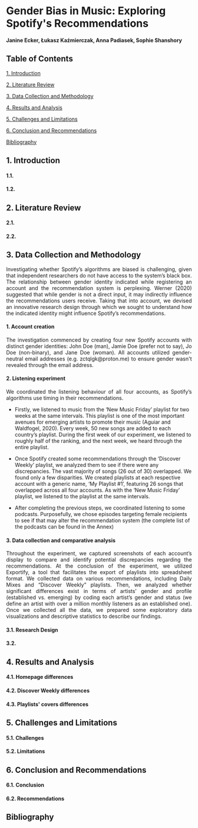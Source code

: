 # Gender Bias in Music: Exploring Spotify's Recommendations
#### Janine Ecker, Łukasz Kaźmierczak, Anna Padiasek, Sophie Shanshory

## Table of Contents
[1. Introduction](#introduction)

[2. Literature Review](#litreview)

[3. Data Collection and Methodology](#method) 

[4. Results and Analysis](#results)

[5. Challenges and Limitations](#limits)

[6. Conclusion and Recommendations](#concl)

[Bibliography](#bibl)

<a name="introduction"></a>
## 1. Introduction

#### 1.1.
<p align="justify"> 

#### 1.2.
<p align="justify"> 




<a name="litreview"></a>
## 2. Literature Review

#### 2.1.
<p align="justify">

#### 2.2.
<p align="justify"> 


<a name="method"></a>
## 3. Data Collection and Methodology

<p align="justify"> 
Investigating whether Spotify’s algorithms are biased is challenging, given that independent researchers do not have access to the system’s black box. The relationship between gender identity indicated while registering an account and the recommendation system is perplexing. Werner (2020) suggested that while gender is not a direct input, it may indirectly influence the recommendations users receive. Taking that into account, we devised an innovative research design through which we sought to understand how the indicated identity might influence Spotify’s recommendations.

#### 1. Account creation
<p align="justify"> 
The investigation commenced by creating four new Spotify accounts with distinct gender identities: John Doe (man), Jamie Doe (prefer not to say), Jo Doe (non-binary), and Jane Doe (woman). All accounts utilized gender-neutral email addresses (e.g. zctqlgk@proton.me) to ensure gender wasn't revealed through the email address.

#### 2. Listening experiment
<p align= "justify">
We coordinated the listening behaviour of all four accounts, as Spotify’s algorithms use timing in their recommendations.
  
* Firstly, we listened to music from the ‘New Music Friday’ playlist for two weeks at the same intervals. This playlist is one of the most important avenues for emerging artists to promote their music (Aguiar and Waldfogel, 2020). Every week, 50 new songs are added to each country’s playlist. During the first week of our experiment, we listened to roughly half of the ranking, and the next week, we heard through the entire playlist.

* Once Spotify created some recommendations through the ‘Discover Weekly’ playlist, we analyzed them to see if there were any discrepancies. The vast majority of songs (26 out of 30) overlapped. We found only a few disparities. We created playlists at each respective account with a generic name, ‘My Playlist #1’, featuring 26 songs that overlapped across all four accounts. As with the ‘New Music Friday’ playlist, we listened to the playlist at the same intervals.

* After completing the previous steps, we coordinated listening to some podcasts. Purposefully, we chose episodes targeting female recipients to see if that may alter the recommendation system (the complete list of the podcasts can be found in the Annex)

#### 3. Data collection and comparative analysis
<p align="justify"> 
Throughout the experiment, we captured screenshots of each account’s display to compare and identify potential discrepancies regarding the recommendations. At the conclusion of the experiment, we utilized Exportify, a tool that facilitates the export of playlists into spreadsheet format. We collected data on various recommendations, including Daily Mixes and “Discover Weekly” playlists. Then, we analyzed whether significant differences exist in terms of artists’ gender and profile (established vs. emerging) by coding each artist’s gender and status (we define an artist with over a million monthly listeners as an established one). Once we collected all the data, we prepared some exploratory data visualizations and descriptive statistics to describe our findings.

#### 3.1. Research Design
<p align="justify"> 

#### 3.2.
<p align="justify"> 

<a name="results"></a>
## 4. Results and Analysis

#### 4.1. Homepage differences
<p align="justify"> 

#### 4.2. Discover Weekly differences
<p align="justify"> 

#### 4.3. Playlists' covers differences
<p align="justify"> 

<a name="limits"></a>
## 5. Challenges and Limitations

#### 5.1. Challenges
<p align="justify"> 

#### 5.2. Limitations
<p align="justify"> 

<a name="concl"></a>
## 6. Conclusion and Recommendations

#### 6.1. Conclusion
<p align="justify"> 

#### 6.2. Recommendations
<p align="justify">

<a name="bibl"></a>
## Bibliography
